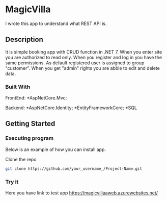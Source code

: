 # MagicVilla

I wrote this app to understand what REST API is.

## Description

It is simple booking app with CRUD function in .NET 7. When you enter site you are authorized to read only. When you register and log in you have the same permissions.
As default registered user is assigned to group "customer". When you get "admin" rights you are abble to edit and delete data.

### Built With

FrontEnd:
*AspNetCore.Mvc;

Backend:
*AspNetCore.Identity;
*EntityFrameworkCore;
*SQL


 
## Getting Started


### Executing program

Below is an example of how you can install app. 

Clone the repo
   ```sh
   git clone https://github.com/your_username_/Project-Name.git
   ```

### Try it

Here you have link to test app
https://magicvillaaweb.azurewebsites.net/
